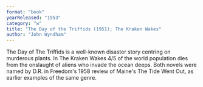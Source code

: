 ```yaml
---
format: "book"
yearReleased: "1953"
category: "w"
title: "The Day of the Triffids (1951); The Kraken Wakes"
author: "John Wyndham"
---
```

The Day of The Triffids is a well-known disaster  story centring on murderous plants. In The Kraken Wakes 4/5 of the world  population dies from the onslaught of aliens who invade the ocean deeps. Both  novels were named by D.R. in Freedom's 1958 review of Maine's The Tide  Went Out, as earlier examples of the same genre.
 